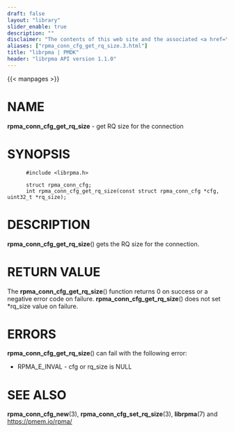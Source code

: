 ```yaml
---
draft: false
layout: "library"
slider_enable: true
description: ""
disclaimer: "The contents of this web site and the associated <a href=\"https://github.com/pmem\">GitHub repositories</a> are BSD-licensed open source."
aliases: ["rpma_conn_cfg_get_rq_size.3.html"]
title: "librpma | PMDK"
header: "librpma API version 1.1.0"
---
```

{{< manpages >}}

[comment]: <> (SPDX-License-Identifier: BSD-3-Clause)
[comment]: <> (Copyright 2020-2022, Intel Corporation)

# NAME

**rpma_conn_cfg_get_rq_size** - get RQ size for the connection

# SYNOPSIS

          #include <librpma.h>

          struct rpma_conn_cfg;
          int rpma_conn_cfg_get_rq_size(const struct rpma_conn_cfg *cfg, uint32_t *rq_size);

# DESCRIPTION

**rpma_conn_cfg_get_rq_size**() gets the RQ size for the connection.

# RETURN VALUE

The **rpma_conn_cfg_get_rq_size**() function returns 0 on success or a
negative error code on failure. **rpma_conn_cfg_get_rq_size**() does not
set \*rq_size value on failure.

# ERRORS

**rpma_conn_cfg_get_rq_size**() can fail with the following error:

-   RPMA_E\_INVAL - cfg or rq_size is NULL

# SEE ALSO

**rpma_conn_cfg_new**(3), **rpma_conn_cfg_set_rq_size**(3),
**librpma**(7) and https://pmem.io/rpma/
